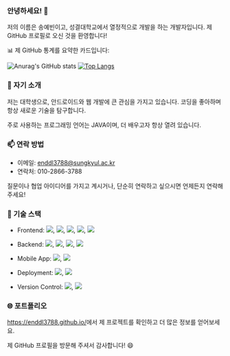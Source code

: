 ### 안녕하세요! 👋

저의 이름은 송예빈<!--이름-->이고, 성결대학교<!--직장-->에서 열정적으로 개발을 하는 개발자입니다. 제 GitHub 프로필로 오신 것을 환영합니다!

📊 제 GitHub 통계를 요약한 카드입니다:

![Anurag's GitHub stats](https://github-readme-stats.vercel.app/api?username=enddl3788&show_icons=true&theme=dark)
[![Top Langs](https://github-readme-stats.vercel.app/api/top-langs/?username=enddl3788&layout=compact&theme=dark)](https://github.com/anuraghazra/github-readme-stats)

### 📝 자기 소개

저는 대학생<!--직업-->으로, 안드로이드와 웹 개발<!--관심사-->에 큰 관심을 가지고 있습니다. 코딩을 좋아하며 항상 새로운 기술을 탐구합니다. 

주로 사용하는 프로그래밍 언어는 JAVA<!--개발언어-->이며, 더 배우고자 항상 열려 있습니다.
<!--
### 🌱 현재 작업 중인 프로젝트

저는 현재 [프로젝트/작업 제목]에서 작업 중이며, 이 프로젝트에서는 [프로젝트/작업 간단한 설명]을 하고 있습니다. 이 프로젝트에 대한 기대는 [왜 기대하고 있는지]입니다.
-->

### 📫 연락 방법

- 이메일: enddl3788@sungkyul.ac.kr
- 연락처: 010-2866-3788

질문이나 협업 아이디어를 가지고 계시거나, 단순히 연락하고 싶으시면 언제든지 연락해 주세요!

### 🔧 기술 스택

<!--프론트엔드-->
- Frontend: 
<img src="https://img.shields.io/badge/HTML5-E34F26?style=flat-square&logo=html5&logoColor=white"/><!--HTML-->,
<img src="https://img.shields.io/badge/CSS3-1572B6?style=flat-square&logo=css3&logoColor=white"/><!--CSS-->,
<img src="https://img.shields.io/badge/JavaScript-F7DF1E?style=flat-square&logo=javascript&logoColor=black"/><!--JS-->,
<img src="https://img.shields.io/badge/Bootstrapap-7952B3?style=flat-square&logo=bootstrap&logoColor=white"/><!--Bootstrap-->,
<img src="https://img.shields.io/badge/xml-007396?style=flat-square&logo=xml&logoColor=white"/><!--XML-->
<!--백엔드-->
- Backend:
<img src="https://img.shields.io/badge/java-007396?style=flat-square&logo=java&logoColor=white"/><!--JAVA-->,
<img src="https://img.shields.io/badge/Python-3776AB?style=flat-square&logo=Python&logoColor=white"/><!--PYTHON-->,
<img src="https://img.shields.io/badge/Firebase-FFCA28?style=flat-square&logo=firebase&logoColor=black"/><!--Firebase-->,
<img src="https://img.shields.io/badge/Google Colab-F9AB00?style=flat-square&logo=Google Colab&logoColor=white"/><!--Google Colab-->
<!--모바일 앱-->
- Mobile App:
<img src="https://img.shields.io/badge/Android-3DDC84?style=flat-square&logo=android&logoColor=white"/><!--Android-->,
<img src="https://img.shields.io/badge/Android Studio-3DDC84?style=flat-square&logo=Android Studio&logoColor=white"/><!--Android Studio-->
<!--배포-->
- Deployment:
<img src="https://img.shields.io/badge/Google Cloud-4285F4?style=flat-square&logo=Google Cloud&logoColor=white"/><!--Google Cloud-->,
<img src="https://img.shields.io/badge/Firebase-FFCA28?style=flat-square&logo=firebase&logoColor=black"/><!--Firebase-->
<!--버전관리도구-->
- Version Control:
<img src="https://img.shields.io/badge/Git-F05032?style=flat-square&logo=git&logoColor=white"/><!--Git-->,
<img src="https://img.shields.io/badge/GitHub-181717?style=flat-square&logo=GitHub&logoColor=white"/><!--GitHub-->
<!--
- Communication: [자격증]
-->

### 🌐 포트폴리오

https://enddl3788.github.io/<!--포트폴리오 웹 링크-->에서 제 프로젝트를 확인하고 더 많은 정보를 얻어보세요.

제 GitHub 프로필을 방문해 주셔서 감사합니다! 😄

